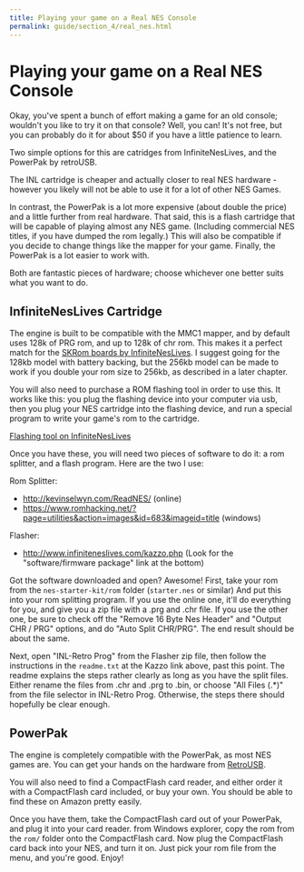 ```yaml
---
title: Playing your game on a Real NES Console
permalink: guide/section_4/real_nes.html
---
```

# Playing your game on a Real NES Console

Okay, you've spent a bunch of effort making a game for an old console; wouldn't you like to try
it on that console? Well, you can! It's not free, but you can probably do it for about $50 if you
have a little patience to learn.

Two simple options for this are catridges from InfiniteNesLives, and the PowerPak by retroUSB.

The INL cartridge is cheaper and actually closer to real NES hardware - however you likely will
not be able to use it for a lot of other NES Games.

In contrast, the PowerPak is a lot more expensive (about double the price) and a little further
from real hardware. That said, this is a flash cartridge that will be capable of playing almost
any NES game. (Including commercial NES titles, if you have dumped the rom legally.) This will
also be compatible if you decide to change things like the mapper for your game. Finally, the
PowerPak is a lot easier to work with.

Both are fantastic pieces of hardware; choose whichever one better suits what you want to do.

## InfiniteNesLives Cartridge

The engine is built to be compatible with the MMC1 mapper, and by default uses 128k of PRG rom, 
and up to 128k of chr rom. This makes it a perfect match for the 
[SKRom boards by InfiniteNesLives](http://www.infiniteneslives.com/nessupplies.php#SKROM). 
I suggest going for the 128kb model with battery backing, but the 256kb model can be made
to work if you double your rom size to 256kb, as described in a later chapter.

You will also need to purchase a ROM flashing tool in order to use this. It works like this: 
you plug the flashing device into your computer via usb, then  you plug your NES cartridge
into the flashing device, and run a special program to write your game's rom to the cartridge.

[Flashing tool on InfiniteNesLives](http://www.infiniteneslives.com/kazzo.php)

Once you have these, you will need two pieces of software to do it: a rom splitter, and 
a flash program. Here are the two I use: 

Rom Splitter: 
- http://kevinselwyn.com/ReadNES/ (online)
- https://www.romhacking.net/?page=utilities&action=images&id=683&imageid=title (windows)

Flasher: 
- http://www.infiniteneslives.com/kazzo.php (Look for the "software/firmware package" link at the bottom)

Got the software downloaded and open? Awesome! First, take your rom from the `nes-starter-kit/rom` folder 
(`starter.nes` or similar) And put this into your rom splitting program. If you use the online one, it'll 
do everything  for you, and give you a zip file with a .prg and .chr file. If you use the other one, be 
sure to check off the "Remove 16 Byte Nes Header" and "Output CHR / PRG" options, and do "Auto Split 
CHR/PRG". The end result should be about the same.

Next, open "INL-Retro Prog" from the Flasher zip file, then follow the instructions in the `readme.txt` 
at the Kazzo link above, past this point. The readme explains the steps rather clearly as long as you
have the split files. Either rename the files from .chr and .prg to .bin, or choose "All Files (.*)" 
from the file selector in INL-Retro Prog. Otherwise, the steps there should hopefully be clear enough.


## PowerPak

The engine is completely compatible with the PowerPak, as most NES games are. You can get your
hands on the hardware from [RetroUSB](https://www.retrousb.com/product_info.php?products_id=34).

You will also need to find a CompactFlash card reader, and either order it with a CompactFlash
card included, or buy your own. You should be able to find these on Amazon pretty easily. 

Once you have them, take the CompactFlash card out of your PowerPak, and plug it into your 
card reader. from Windows explorer, copy the rom from the `rom/` folder onto the CompactFlash
card. Now plug the CompactFlash card back into your NES, and turn it on. Just pick your rom
file from the menu, and you're good. Enjoy!
